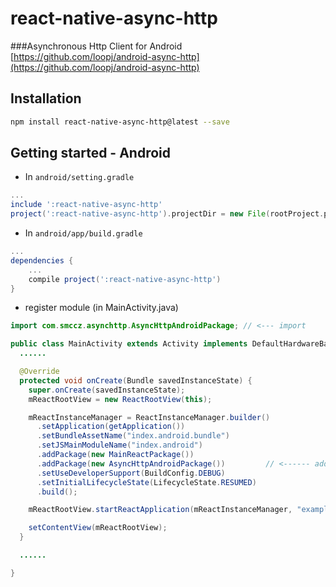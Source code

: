 # react-native-async-http

 ###Asynchronous Http Client for Android <br/>
[https://github.com/loopj/android-async-http](https://github.com/loopj/android-async-http)
## Installation

```bash
npm install react-native-async-http@latest --save
```

## Getting started - Android

* In `android/setting.gradle`

```gradle
...
include ':react-native-async-http'
project(':react-native-async-http').projectDir = new File(rootProject.projectDir, '../node_modules/react-native-async-http/android')
```

* In `android/app/build.gradle`

```gradle
...
dependencies {
    ...
    compile project(':react-native-async-http')
}
```

* register module (in MainActivity.java)

```java
import com.smccz.asynchttp.AsyncHttpAndroidPackage; // <--- import

public class MainActivity extends Activity implements DefaultHardwareBackBtnHandler {
  ......

  @Override
  protected void onCreate(Bundle savedInstanceState) {
    super.onCreate(savedInstanceState);
    mReactRootView = new ReactRootView(this);

    mReactInstanceManager = ReactInstanceManager.builder()
      .setApplication(getApplication())
      .setBundleAssetName("index.android.bundle")
      .setJSMainModuleName("index.android")
      .addPackage(new MainReactPackage())
      .addPackage(new AsyncHttpAndroidPackage())         // <------ add here
      .setUseDeveloperSupport(BuildConfig.DEBUG)
      .setInitialLifecycleState(LifecycleState.RESUMED)
      .build();

    mReactRootView.startReactApplication(mReactInstanceManager, "example", null);

    setContentView(mReactRootView);
  }

  ......

}
```